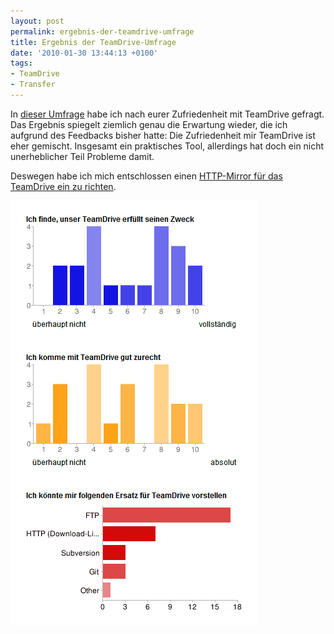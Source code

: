```yaml
---
layout: post
permalink: ergebnis-der-teamdrive-umfrage
title: Ergebnis der TeamDrive-Umfrage
date: '2010-01-30 13:44:13 +0100'
tags:
- TeamDrive
- Transfer
---
```

<p>In <a href="https://spreadsheets.google.com/viewform?formkey=dHNGX0REWm1IZERIWVRnVmg0MUVkRkE6MA">dieser Umfrage</a> habe ich nach eurer Zufriedenheit mit TeamDrive gefragt. Das Ergebnis spiegelt ziemlich genau die Erwartung wieder, die ich aufgrund des Feedbacks bisher hatte: Die Zufriedenheit mir TeamDrive ist eher gemischt. Insgesamt ein praktisches Tool, allerdings hat doch ein nicht unerheblicher Teil Probleme damit.</p>
<p>Deswegen habe ich mich entschlossen einen <a href="{{ '/webzugang-zu-den-teamdrive-dateien' | prepend: site.baseurl | prepend: site.url }}">HTTP-Mirror für das TeamDrive ein zu richten</a>.</p>
<p><img src="/uploads/2010/01/teamdrive-umfrage-ergebnis.gif" alt="" title="Ergebnis der TeamDrive-Umfrage" width="395" height="680" class="aligncenter size-full wp-image-178" /></p>
